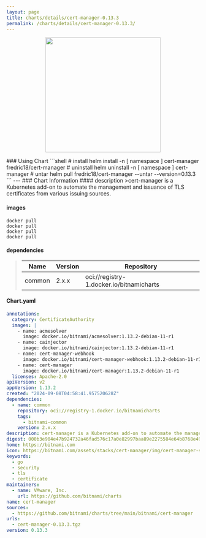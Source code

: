 ```yaml
---
layout: page
title: charts/details/cert-manager-0.13.3
permalink: /charts/details/cert-manager-0.13.3/
---
```

<p align="center">
    <img src="https://bitnami.com/assets/stacks/cert-manager/img/cert-manager-stack-220x234.png" width="300px" height="300px">
</p>
### Using Chart
```shell
# install
helm install -n [ namespace ] cert-manager fredric18/cert-manager
# uninstall
helm uninstall -n [ namespace ] cert-manager
# untar
helm pull fredric18/cert-manager --untar --version=0.13.3
```
---
### Chart Information
#### description
>cert-manager is a Kubernetes add-on to automate the management and issuance of TLS certificates from various issuing sources.
   
#### images
```shell
docker pull 
docker pull 
docker pull 
docker pull 
```
   
#### dependencies
>Name | Version | Repository
>---|---|---
>common | 2.x.x | oci://registry-1.docker.io/bitnamicharts
   
#### Chart.yaml
```yaml
annotations:
  category: CertificateAuthority
  images: |
    - name: acmesolver
      image: docker.io/bitnami/acmesolver:1.13.2-debian-11-r1
    - name: cainjector
      image: docker.io/bitnami/cainjector:1.13.2-debian-11-r1
    - name: cert-manager-webhook
      image: docker.io/bitnami/cert-manager-webhook:1.13.2-debian-11-r1
    - name: cert-manager
      image: docker.io/bitnami/cert-manager:1.13.2-debian-11-r1
  licenses: Apache-2.0
apiVersion: v2
appVersion: 1.13.2
created: "2024-09-08T04:58:41.957520628Z"
dependencies:
  - name: common
    repository: oci://registry-1.docker.io/bitnamicharts
    tags:
      - bitnami-common
    version: 2.x.x
description: cert-manager is a Kubernetes add-on to automate the management and issuance of TLS certificates from various issuing sources.
digest: 000b3e904e47b924732a46fad576c17a0e82997baa89e2275584e64b8768e49b
home: https://bitnami.com
icon: https://bitnami.com/assets/stacks/cert-manager/img/cert-manager-stack-220x234.png
keywords:
  - go
  - security
  - tls
  - certificate
maintainers:
  - name: VMware, Inc.
    url: https://github.com/bitnami/charts
name: cert-manager
sources:
  - https://github.com/bitnami/charts/tree/main/bitnami/cert-manager
urls:
  - cert-manager-0.13.3.tgz
version: 0.13.3
```
